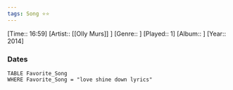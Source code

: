 ```yaml
---
tags: Song ⭐⭐ 
---
```

[Time:: 16:59]
[Artist:: [[Olly Murs]] ]
[Genre:: ]
[Played:: 1]
[Album:: ]
[Year:: 2014]
### Dates
````dataview
TABLE Favorite_Song
WHERE Favorite_Song = "love shine down lyrics"
````